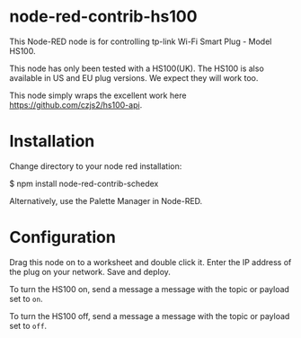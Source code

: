 # node-red-contrib-hs100

This Node-RED node is for controlling tp-link Wi-Fi Smart Plug - Model HS100.

This node has only been tested with a HS100(UK). The HS100 is also available in US and EU plug versions. We expect they will work too.

This node simply wraps the excellent work here https://github.com/czjs2/hs100-api. 

# Installation

Change directory to your node red installation:

  $ npm install node-red-contrib-schedex
  
Alternatively, use the Palette Manager in Node-RED.

# Configuration

Drag this node on to a worksheet and double click it. Enter the IP address of the plug on your network. Save and deploy.

To turn the HS100 on, send a message a message with the topic or payload set to `on`.

To turn the HS100 off, send a message a message with the topic or payload set to `off`.
